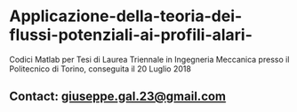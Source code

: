 # Applicazione-della-teoria-dei-flussi-potenziali-ai-profili-alari-
Codici Matlab per Tesi di Laurea Triennale in Ingegneria Meccanica presso il Politecnico di Torino, conseguita il 20 Luglio 2018


## Contact: giuseppe.gal.23@gmail.com
